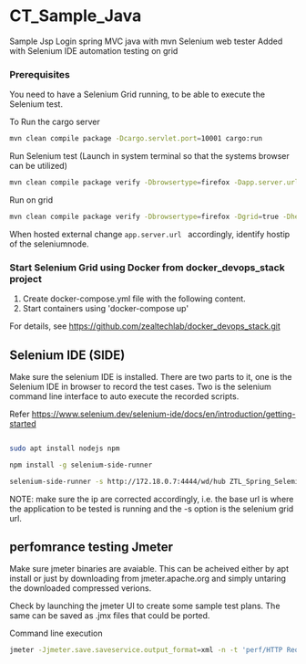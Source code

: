 # CT_Sample_Java

Sample Jsp Login spring MVC java with mvn Selenium web tester Added with Selenium IDE automation testing on grid

### Prerequisites

You need to have a Selenium Grid running, to be able to execute the Selenium test.

To Run the cargo server
```bash
mvn clean compile package -Dcargo.servlet.port=10001 cargo:run
```

Run Selenium test (Launch in system terminal so that the systems browser can be utilized)
```bash
mvn clean compile package verify -Dbrowsertype=firefox -Dapp.server.url=http://localhost:10001/ZTL-spring-selenium-test
```

Run on grid
```bash
mvn clean compile package verify -Dbrowsertype=firefox -Dgrid=true -Dheadless=false -Dgrid.server.url=http://<grid_ip>:4444/wd/hub -Dapp.server.url=http://<hostip>:8080/ZTL-spring-selenium-test-1.0.0
```

When hosted external change ```app.server.url ``` accordingly, identify hostip of the seleniumnode.

### Start Selenium Grid using Docker from docker_devops_stack project

1. Create docker-compose.yml file with the following content.
2. Start containers using 'docker-compose up' 

For details, see <https://github.com/zealtechlab/docker_devops_stack.git>

## Selenium IDE (SIDE)

Make sure the selenium IDE is installed. There are two parts to it, one is the Selenium IDE in browser to record the test cases. Two is the selenium command line interface to auto execute the recorded scripts.

Refer <https://www.selenium.dev/selenium-ide/docs/en/introduction/getting-started>

```bash

sudo apt install nodejs npm

npm install -g selenium-side-runner

selenium-side-runner -s http://172.18.0.7:4444/wd/hub ZTL_Spring_Selemium_SIDE.side -c "browserName=firefox" --base-url http://172.18.0.1:8080/ZTL-spring-selenium-test-1.0.0
```

NOTE: make sure the ip are corrected accordingly, i.e. the base url is where the application to be tested is running and the -s option is the selenium grid url.

## perfomrance testing Jmeter

Make sure jmeter binaries are avaiable. This can be acheived either by apt install or just by downloading from jmeter.apache.org and simply untaring the downloaded compressed verions.

Check by launching the jmeter UI to create some sample test plans. The same can be saved as .jmx files that could be ported.

Command line execution
```bash
jmeter -Jjmeter.save.saveservice.output_format=xml -n -t 'perf/HTTP Request.jmx' -l target/perf/log.jtl
```